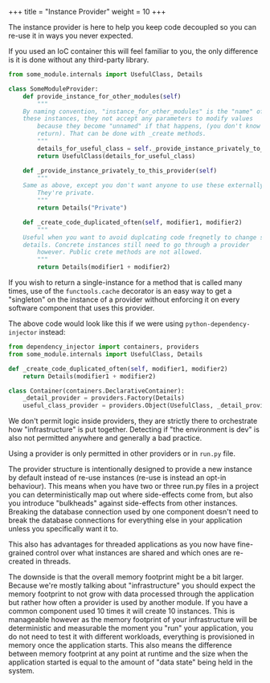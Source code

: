 +++
title = "Instance Provider"
weight = 10
+++


The instance provider is here to help you keep code decoupled so you can re-use
it in ways you never expected.

If you used an IoC container this will feel familiar to you, the only
difference is it is done without any third-party library.

```python
from some_module.internals import UsefulClass, Details

class SomeModuleProvider:
    def provide_instance_for_other_modules(self)
        """
	By naming convention, "instance_for_other_modules" is the "name" of
	these instances, they not accept any parameters to modify values
        because they become "unnamed" if that happens, (you don't know what it will
        return). That can be done with _create methods.
        """
        details_for_useful_class = self._provide_instance_privately_to_this_provider()
        return UsefulClass(details_for_useful_class)

    def _provide_instance_privately_to_this_provider(self)
        """
	Same as above, except you don't want anyone to use these externally.
        They're private.
        """
        return Details("Private")

    def _create_code_duplicated_often(self, modifier1, modifier2)
        """
	Useful when you want to avoid duplcating code freqnetly to change some
	details. Concrete instances still need to go through a provider
        however. Public crete methods are not allowed.
        """
        return Details(modifier1 + modifier2)
```

If you wish to return a single-instance for a method that is called many times,
use of the `functools.cache` decorator is an easy way to get a "singleton" on
the instance of a provider without enforcing it on every software component
that uses this provider.


The above code would look like this if we were using `python-dependency-injector` instead:

```python
from dependency_injector import containers, providers
from some_module.internals import UsefulClass, Details

def _create_code_duplicated_often(self, modifier1, modifier2)
    return Details(modifier1 + modifier2)

class Container(containers.DeclarativeContainer):
    _detail_provider = providers.Factory(Details)
    useful_class_provider = providers.Object(UsefulClass, _detail_provider)
```

We don't permit logic inside providers, they are strictly there to orchestrate
how "infrastructure" is put together. Detecting if "the environment is dev" is
also not permitted anywhere and generally a bad practice.

Using a provider is only permitted in other providers or in `run.py` file.

The provider structure is intentionally designed to provide a new instance by
default instead of re-use instances (re-use is instead an opt-in behaviour).
This means when you have two or three run.py files in a project you can
deterministically map out where side-effects come from, but also you introduce
"bulkheads" against side-effects from other instances. Breaking the database
connection used by one component doesn't need to break the database connections
for everything else in your application unless you specifically want it to.

This also has advantages for threaded applications as you now have fine-grained
control over what instances are shared and which ones are re-created in
threads.

The downside is that the overall memory footprint might be a bit larger.
Because we're mostly talking about "infrastructure" you should expect the
memory footprint to not grow with data processed through the application but
rather how often a provider is used by another module. If you have a common
component used 10 times it will create 10 instances. This is manageable however
as the memory footprint of your infrastructure will be deterministic and
measurable the moment you "run" your application, you do not need to test it
with different workloads, everything is provisioned in memory once the
application starts. This also means the difference between memory footprint at
any point at runtime and the size when the application started is equal to the
amount of "data state" being held in the system.

